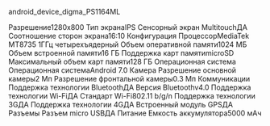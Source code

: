 android_device_digma_PS1164ML

Разрешение1280x800
Тип экранаIPS
Сенсорный экран MultitouchДА
Соотношение сторон экрана16:10
Конфигурация
ПроцессорMediaTek MT8735 1ГГц четырехъядерный
Объем оперативной памяти1024 МБ
Объем встроенной памяти16 ГБ
Поддержка карт памятиmicroSD
Максимальный объем карт памяти128 ГБ
Операционная система
Операционная системаAndroid 7.0
Камера
Разрешение основной камеры2 Мп
Разрешение фронтальной камеры0.3 Мп
Коммуникации
Поддержка технологии BluetoothДА
Версия Bluetoothv4.0
Поддержка технологии Wi-FiДА
Стандарт Wi-Fi802.11 b/g/n
Поддержка технологии 3GДА
Поддержка технологии 4GДА
Встроенный модуль GPSДА
Разъемы
Разъем micro USBДА
Питание
Емкость аккумулятора5000 мAч

